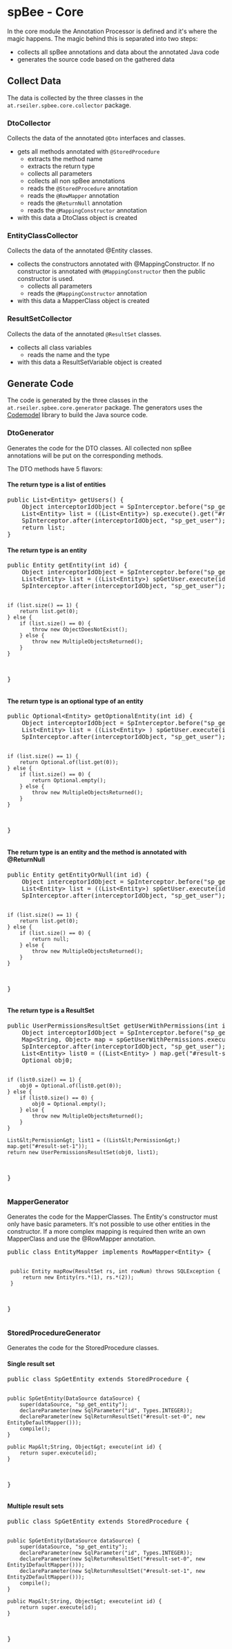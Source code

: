 # spBee - Core

In the core module the Annotation Processor is defined and it's where the magic happens. The magic behind this is
separated into two steps:

* collects all spBee annotations and data about the annotated Java code
* generates the source code based on the gathered data


## Collect Data

The data is collected by the three classes in the ```at.rseiler.spbee.core.collector``` package.

### DtoCollector

Collects the data of the annotated ```@Dto``` interfaces and classes.

* gets all methods annotated with ```@StoredProcedure```
    * extracts the method name
    * extracts the return type
    * collects all parameters
    * collects all non spBee annotations
    * reads the ```@StoredProcedure``` annotation
    * reads the ```@RowMapper``` annotation
    * reads the ```@ReturnNull``` annotation
    * reads the ```@MappingConstructor``` annotation
* with this data a DtoClass object is created

### EntityClassCollector

Collects the data of the annotated @Entity classes.

* collects the constructors annotated with @MappingConstructor. If no constructor is annotated with ```@MappingConstructor``` then the public constructor is used.
    * collects all parameters
    * reads the ```@MappingConstructor``` annotation
* with this data a MapperClass object is created

### ResultSetCollector

Collects the data of the annotated ```@ResultSet``` classes.

* collects all class variables
    * reads the name and the type
* with this data a ResultSetVariable object is created

     
## Generate Code

The code is generated by the three classes in the ```at.rseiler.spbee.core.generator``` package.
The generators uses the [Codemodel](https://codemodel.java.net/) library to build the Java source code.

### DtoGenerator

Generates the code for the DTO classes.
All collected non spBee annotations will be put on the corresponding methods.

The DTO methods have 5 flavors:

#### The return type is a list of entities

<div class="source">
<pre class="prettyprint lang-java">
public List&lt;Entity&gt; getUsers() {
    Object interceptorIdObject = SpInterceptor.before("sp_get_user"); // optional
    List&lt;Entity&gt; list = ((List&lt;Entity&gt;) sp.execute().get("#result-set-0"));
    SpInterceptor.after(interceptorIdObject, "sp_get_user"); // optional
    return list;
}
</pre>
</div>

#### The return type is an entity

<div class="source">
<pre class="prettyprint lang-java">
public Entity getEntity(int id) {
    Object interceptorIdObject = SpInterceptor.before("sp_get_user"); // optional
    List&lt;Entity&gt; list = ((List&lt;Entity&gt;) spGetUser.execute(id).get("#result-set-0"));
    SpInterceptor.after(interceptorIdObject, "sp_get_user"); // optional

    if (list.size() == 1) {
        return list.get(0);
    } else {
        if (list.size() == 0) {
            throw new ObjectDoesNotExist();
        } else {
            throw new MultipleObjectsReturned();
        }
    }
}
</pre>
</div>

#### The return type is an optional type of an entity

<div class="source">
<pre class="prettyprint lang-java">
public Optional&lt;Entity&gt; getOptionalEntity(int id) {
    Object interceptorIdObject = SpInterceptor.before("sp_get_user"); // optional
    List&lt;Entity&gt; list = ((List&lt;Entity&gt; ) spGetUser.execute(id).get("#result-set-0"));
    SpInterceptor.after(interceptorIdObject, "sp_get_user"); // optional

    if (list.size() == 1) {
        return Optional.of(list.get(0));
    } else {
        if (list.size() == 0) {
            return Optional.empty();
        } else {
            throw new MultipleObjectsReturned();
        }
    }
}
</pre>
</div>

#### The return type is an entity and the method is annotated with @ReturnNull

<div class="source">
<pre class="prettyprint lang-java">
public Entity getEntityOrNull(int id) {
    Object interceptorIdObject = SpInterceptor.before("sp_get_user"); // optional
    List&lt;Entity&gt; list = ((List&lt;Entity&gt;) spGetUser.execute(id).get("#result-set-0"));
    SpInterceptor.after(interceptorIdObject, "sp_get_user"); // optional

    if (list.size() == 1) {
        return list.get(0);
    } else {
        if (list.size() == 0) {
            return null;
        } else {
            throw new MultipleObjectsReturned();
        }
    }
}
</pre>
</div>

#### The return type is a ResultSet

<div class="source">
<pre class="prettyprint lang-java">
public UserPermissionsResultSet getUserWithPermissions(int id) {
    Object interceptorIdObject = SpInterceptor.before("sp_get_user"); // optional
    Map&lt;String, Object&gt; map = spGetUserWithPermissions.execute(id);
    SpInterceptor.after(interceptorIdObject, "sp_get_user"); // optional
    List&lt;Entity&gt; list0 = ((List&lt;Entity&gt; ) map.get("#result-set-0"));
    Optional obj0;

    if (list0.size() == 1) {
        obj0 = Optional.of(list0.get(0));
    } else {
        if (list0.size() == 0) {
            obj0 = Optional.empty();
        } else {
            throw new MultipleObjectsReturned();
        }
    }

    List&lt;Permission&gt; list1 = ((List&lt;Permission&gt;) map.get("#result-set-1"));
    return new UserPermissionsResultSet(obj0, list1);
}
</pre>
</div>

### MapperGenerator

Generates the code for the MapperClasses. The Entity's constructor must only have basic parameters.
It's not possible to use other entities in the constructor. If a more complex mapping is required then write an own
MapperClass and use the @RowMapper annotation.

<div class="source">
<pre class="prettyprint lang-java">
public class EntityMapper implements RowMapper&lt;Entity&gt; {

     public Entity mapRow(ResultSet rs, int rowNum) throws SQLException {
         return new Entity(rs.*(1), rs.*(2));
     }

}
</pre>
</div>

### StoredProcedureGenerator

Generates the code for the StoredProcedure classes.

#### Single result set

<div class="source">
<pre class="prettyprint lang-java">
public class SpGetEntity extends StoredProcedure {

    public SpGetEntity(DataSource dataSource) {
        super(dataSource, "sp_get_entity");
        declareParameter(new SqlParameter("id", Types.INTEGER));
        declareParameter(new SqlReturnResultSet("#result-set-0", new EntityDefaultMapper()));
        compile();
    }

    public Map&lt;String, Object&gt; execute(int id) {
        return super.execute(id);
    }

}
</pre>
</div>

#### Multiple result sets

<div class="source">
<pre class="prettyprint lang-java">
public class SpGetEntity extends StoredProcedure {

    public SpGetEntity(DataSource dataSource) {
        super(dataSource, "sp_get_entity");
        declareParameter(new SqlParameter("id", Types.INTEGER));
        declareParameter(new SqlReturnResultSet("#result-set-0", new Entity1DefaultMapper()));
        declareParameter(new SqlReturnResultSet("#result-set-1", new Entity2DefaultMapper()));
        compile();
    }

    public Map&lt;String, Object&gt; execute(int id) {
        return super.execute(id);
    }

}
</pre>
</div>